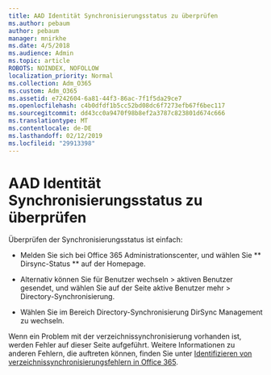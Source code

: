```yaml
---
title: AAD Identität Synchronisierungsstatus zu überprüfen
ms.author: pebaum
author: pebaum
manager: mnirkhe
ms.date: 4/5/2018
ms.audience: Admin
ms.topic: article
ROBOTS: NOINDEX, NOFOLLOW
localization_priority: Normal
ms.collection: Adm_O365
ms.custom: Adm_O365
ms.assetid: e7242604-6a81-44f3-86ac-7f1f5da29ce7
ms.openlocfilehash: c4b0dfdf1b5cc52bd08dc6f7273efb67f6bec117
ms.sourcegitcommit: dd43cc0a9470f98b8ef2a3787c823801d674c666
ms.translationtype: MT
ms.contentlocale: de-DE
ms.lasthandoff: 02/12/2019
ms.locfileid: "29913398"
---
```

# <a name="check-aad-identity-sync-status"></a>AAD Identität Synchronisierungsstatus zu überprüfen

Überprüfen der Synchronisierungsstatus ist einfach: 
  
- Melden Sie sich bei Office 365 Administrationscenter, und wählen Sie ** Dirsync-Status ** auf der Homepage. 
    
- Alternativ können Sie für Benutzer wechseln \> aktiven Benutzer gesendet, und wählen Sie auf der Seite aktive Benutzer mehr \> Directory-Synchronisierung.
    
- Wählen Sie im Bereich Directory-Synchronisierung DirSync Management zu wechseln. 
    
Wenn ein Problem mit der verzeichnissynchronisierung vorhanden ist, werden Fehler auf dieser Seite aufgeführt. Weitere Informationen zu anderen Fehlern, die auftreten können, finden Sie unter [Identifizieren von verzeichnissynchronisierungsfehlern in Office 365](https://support.office.com/article/b4fc07a5-97ea-4ca6-9692-108acab74067).
  

